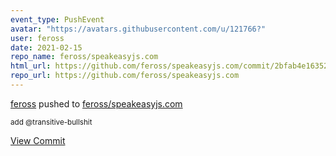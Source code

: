 ```yaml
---
event_type: PushEvent
avatar: "https://avatars.githubusercontent.com/u/121766?"
user: feross
date: 2021-02-15
repo_name: feross/speakeasyjs.com
html_url: https://github.com/feross/speakeasyjs.com/commit/2bfab4e16352089092bfb3a6df65e6f4816e99f5
repo_url: https://github.com/feross/speakeasyjs.com
---
```


<a href='https://github.com/feross' target='_blank'>feross</a> pushed to <a href='https://github.com/feross/speakeasyjs.com' target='_blank'>feross/speakeasyjs.com</a>

<small>add @transitive-bullshit</small>

<a href='https://github.com/feross/speakeasyjs.com/commit/2bfab4e16352089092bfb3a6df65e6f4816e99f5' target='_blank'>View Commit</a>
